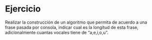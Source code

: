 # Ejercicio

Realizar la construcción de un algoritmo que permita de acuerdo a una frase pasada por consola, indicar cual es la
longitud de esta frase, adicionalmente cuantas vocales tiene de “a,e,i,o,u”.